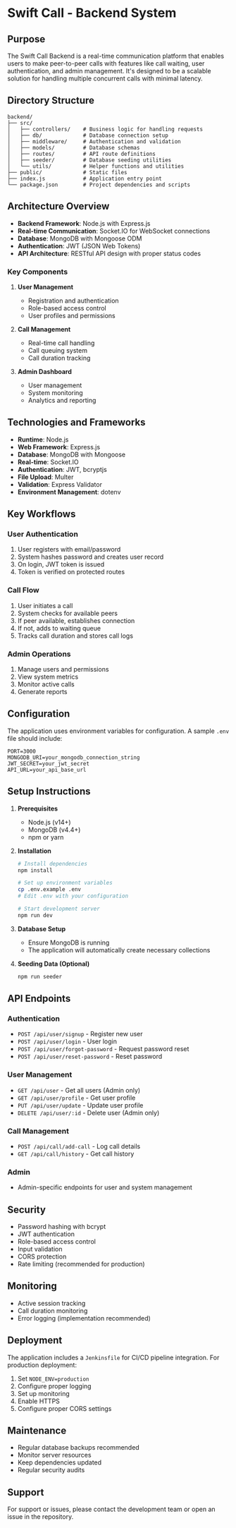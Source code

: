 # Swift Call - Backend System

## Purpose

The Swift Call Backend is a real-time communication platform that enables users to make peer-to-peer calls with features like call waiting, user authentication, and admin management. It's designed to be a scalable solution for handling multiple concurrent calls with minimal latency.

## Directory Structure

```
backend/
├── src/
│   ├── controllers/    # Business logic for handling requests
│   ├── db/             # Database connection setup
│   ├── middleware/     # Authentication and validation
│   ├── models/         # Database schemas
│   ├── routes/         # API route definitions
│   ├── seeder/         # Database seeding utilities
│   └── utils/          # Helper functions and utilities
├── public/             # Static files
├── index.js            # Application entry point
└── package.json        # Project dependencies and scripts
```

## Architecture Overview

- **Backend Framework**: Node.js with Express.js
- **Real-time Communication**: Socket.IO for WebSocket connections
- **Database**: MongoDB with Mongoose ODM
- **Authentication**: JWT (JSON Web Tokens)
- **API Architecture**: RESTful API design with proper status codes

### Key Components

1. **User Management**

   - Registration and authentication
   - Role-based access control
   - User profiles and permissions

2. **Call Management**

   - Real-time call handling
   - Call queuing system
   - Call duration tracking

3. **Admin Dashboard**
   - User management
   - System monitoring
   - Analytics and reporting

## Technologies and Frameworks

- **Runtime**: Node.js
- **Web Framework**: Express.js
- **Database**: MongoDB with Mongoose
- **Real-time**: Socket.IO
- **Authentication**: JWT, bcryptjs
- **File Upload**: Multer
- **Validation**: Express Validator
- **Environment Management**: dotenv

## Key Workflows

### User Authentication

1. User registers with email/password
2. System hashes password and creates user record
3. On login, JWT token is issued
4. Token is verified on protected routes

### Call Flow

1. User initiates a call
2. System checks for available peers
3. If peer available, establishes connection
4. If not, adds to waiting queue
5. Tracks call duration and stores call logs

### Admin Operations

1. Manage users and permissions
2. View system metrics
3. Monitor active calls
4. Generate reports

## Configuration

The application uses environment variables for configuration. A sample `.env` file should include:

```env
PORT=3000
MONGODB_URI=your_mongodb_connection_string
JWT_SECRET=your_jwt_secret
API_URL=your_api_base_url
```

## Setup Instructions

1. **Prerequisites**

   - Node.js (v14+)
   - MongoDB (v4.4+)
   - npm or yarn

2. **Installation**

   ```bash
   # Install dependencies
   npm install

   # Set up environment variables
   cp .env.example .env
   # Edit .env with your configuration

   # Start development server
   npm run dev
   ```

3. **Database Setup**

   - Ensure MongoDB is running
   - The application will automatically create necessary collections

4. **Seeding Data (Optional)**
   ```bash
   npm run seeder
   ```

## API Endpoints

### Authentication

- `POST /api/user/signup` - Register new user
- `POST /api/user/login` - User login
- `POST /api/user/forgot-password` - Request password reset
- `POST /api/user/reset-password` - Reset password

### User Management

- `GET /api/user` - Get all users (Admin only)
- `GET /api/user/profile` - Get user profile
- `PUT /api/user/update` - Update user profile
- `DELETE /api/user/:id` - Delete user (Admin only)

### Call Management

- `POST /api/call/add-call` - Log call details
- `GET /api/call/history` - Get call history

### Admin

- Admin-specific endpoints for user and system management

## Security

- Password hashing with bcrypt
- JWT authentication
- Role-based access control
- Input validation
- CORS protection
- Rate limiting (recommended for production)

## Monitoring

- Active session tracking
- Call duration monitoring
- Error logging (implementation recommended)

## Deployment

The application includes a `Jenkinsfile` for CI/CD pipeline integration. For production deployment:

1. Set `NODE_ENV=production`
2. Configure proper logging
3. Set up monitoring
4. Enable HTTPS
5. Configure proper CORS settings

## Maintenance

- Regular database backups recommended
- Monitor server resources
- Keep dependencies updated
- Regular security audits

## Support

For support or issues, please contact the development team or open an issue in the repository.
